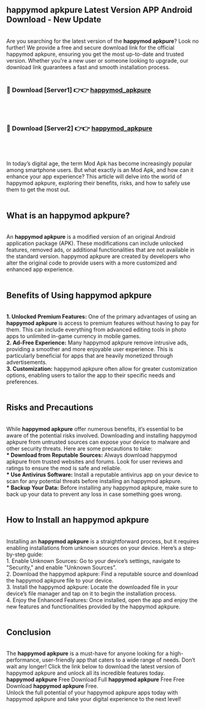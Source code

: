## happymod apkpure Latest Version APP Android Download - New Update
<br>
Are you searching for the latest version of the <strong>happymod apkpure</strong>? Look no further! We provide a free and secure download link for the official happymod apkpure, ensuring you get the most up-to-date and trusted version. Whether you're a new user or someone looking to upgrade, our download link guarantees a fast and smooth installation process.
<br>
<br>
<h3>🔴 Download [Server1] 👉👉 <a href="https://modyolo.store/happymod+apkpure">happymod_apkpure</a></h3><br>
<br>
<h3>🔴 Download [Server2] 👉👉 <a href="https://modyolo.store/happymod+apkpure">happymod_apkpure</a></h3><br>
<br>
<br>
In today’s digital age, the term Mod Apk has become increasingly popular among smartphone users. But what exactly is an Mod Apk, and how can it enhance your app experience? This article will delve into the world of happymod apkpure, exploring their benefits, risks, and how to safely use them to get the most out.
<br>
<br>
<h2>What is an happymod apkpure?</h2>
<br>
An <strong>happymod apkpure</strong> is a modified version of an original Android application package (APK). These modifications can include unlocked features, removed ads, or additional functionalities that are not available in the standard version. happymod apkpure are created by developers who alter the original code to provide users with a more customized and enhanced app experience.
<br>
<br>
<h2>Benefits of Using happymod apkpure</h2>
<br>
<strong> 1. Unlocked Premium Features:</strong> One of the primary advantages of using an <strong>happymod apkpure</strong> is access to premium features without having to pay for them. This can include everything from advanced editing tools in photo apps to unlimited in-game currency in mobile games.
<br>
<strong> 2. Ad-Free Experience:</strong> Many happymod apkpure remove intrusive ads, providing a smoother and more enjoyable user experience. This is particularly beneficial for apps that are heavily monetized through advertisements.
<br>
<strong> 3. Customization:</strong> happymod apkpure often allow for greater customization options, enabling users to tailor the app to their specific needs and preferences.
<br>
<br>
<h2>Risks and Precautions</h2>
<br>
While <strong>happymod apkpure</strong> offer numerous benefits, it’s essential to be aware of the potential risks involved. Downloading and installing happymod apkpure from untrusted sources can expose your device to malware and other security threats. Here are some precautions to take:
<br>
<strong> * Download from Reputable Sources:</strong> Always download happymod apkpure from trusted websites and forums. Look for user reviews and ratings to ensure the mod is safe and reliable.
<br>
<strong> * Use Antivirus Software:</strong> Install a reputable antivirus app on your device to scan for any potential threats before installing an happymod apkpure.
<br>
<strong> * Backup Your Data:</strong> Before installing any happymod apkpure, make sure to back up your data to prevent any loss in case something goes wrong.
<br>
<br>
<h2>How to Install an happymod apkpure</h2>
<br>
Installing an <strong>happymod apkpure</strong> is a straightforward process, but it requires enabling installations from unknown sources on your device. Here’s a step-by-step guide:
<br>
 1. Enable Unknown Sources: Go to your device’s settings, navigate to "Security," and enable "Unknown Sources".
<br>
 2. Download the happymod apkpure: Find a reputable source and download the happymod apkpure file to your device.
<br>
 3. Install the happymod apkpure: Locate the downloaded file in your device’s file manager and tap on it to begin the installation process.
<br>
 4. Enjoy the Enhanced Features: Once installed, open the app and enjoy the new features and functionalities provided by the happymod apkpure.
<br>
<br>
<h2><strong>Conclusion</strong></h2>
<br>
The <strong>happymod apkpure</strong> is a must-have for anyone looking for a high-performance, user-friendly app that caters to a wide range of needs. Don’t wait any longer! Click the link below to download the latest version of happymod apkpure and unlock all its incredible features today.
<br>
<strong>happymod apkpure</strong> Free Download Full <strong>happymod apkpure</strong> Free Free Download <strong>happymod apkpure</strong> Free.
<br>
Unlock the full potential of your happymod apkpure apps today with happymod apkpure and take your digital experience to the next level!